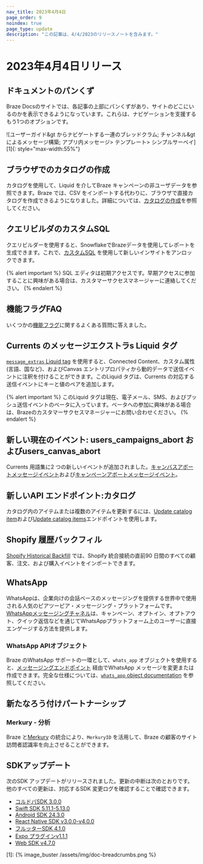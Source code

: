 ```yaml
---
nav_title: 2023年4月4日
page_order: 9
noindex: true
page_type: update
description: "この記事は、4/4/2023のリリースノートを含みます。"
---
```


# 2023年4月4日リリース

## ドキュメントのパンくず 
Braze Docsのサイトでは、各記事の上部にパンくずがあり、サイトのどこにいるのかを表示できるようになっています。これらは、ナビゲーションを支援するもう1つのオプションです。

![ユーザーガイド&gt からナビゲートする一連のブレッドクラム; チャンネル&gt によるメッセージ構築; アプリ内メッセージ> テンプレート> シンプルサーベイ][1]{: style="max-width:55%"}

## ブラウザでのカタログの作成
カタログを使用して、Liquid を介してBraze キャンペーンの非ユーザデータを参照できます。Braze では、CSV をインポートする代わりに、ブラウザで直接カタログを作成できるようになりました。詳細については、[カタログの作成]({{site.baseurl}}/user_guide/personalization_and_dynamic_content/catalogs/catalog)を参照してください。

## クエリビルダのカスタムSQL
クエリビルダーを使用すると、SnowflakeでBrazeデータを使用してレポートを生成できます。これで、[カスタムSQL]({{site.baseurl}}/user_guide/data_and_analytics/query_builder/custom_sql) を使用して新しいインサイトをアンロックできます。

{% alert important %}
SQL エディタは初期アクセスです。早期アクセスに参加することに興味がある場合は、カスタマーサクセスマネージャーに連絡してください。
{% endalert %}

## 機能フラグFAQ
いくつかの[機能フラグ]({{site.baseurl}}/developer_guide/platform_wide/feature_flags/faq)に関するよくある質問に答えました。

## Currents のメッセージエクストラs Liquid タグ
[`message_extras` Liquid tag]({{site.baseurl}}/user_guide/personalization_and_dynamic_content/liquid/advanced_filters/message_extras) を使用すると、Connected Content、カスタム属性(言語、国など)、およびCanvas エントリプロパティから動的データで送信イベントに注釈を付けることができます。このLiquid タグは、Currents の対応する送信イベントにキーと値のペアを追加します。

{% alert important %}
このLiquid タグは現在、電子メール、SMS、およびプッシュ送信イベントのベータに入っています。ベータへの参加に興味がある場合は、Brazeのカスタマーサクセスマネージャーにお問い合わせください。
{% endalert %}

## 新しい現在のイベント: users\_campaigns\_abort およびusers\_canvas\_abort
Currents 用語集に2 つの新しいイベントが追加されました。[キャンバスアボートメッセージイベント]({{site.baseurl}}/user_guide/data_and_analytics/braze_currents/event_glossary/message_engagement_events#canvas-abort-message-events)および[キャンペーンアボートメッセージイベント]({{site.baseurl}}/user_guide/data_and_analytics/braze_currents/event_glossary/message_engagement_events#campaign-abort-message-events)。

## 新しいAPI エンドポイント:カタログ
カタログ内のアイテムまたは複数のアイテムを更新するには、[Update catalog item]({{site.baseurl}}/api/endpoints/catalogs/catalog_items/synchronous/put_update_catalog_item/)および[Update catalog items]({{site.baseurl}}/api/endpoints/catalogs/catalog_items/asynchronous/put_update_catalog_items/)エンドポイントを使用します。

## Shopify 履歴バックフィル
[Shopify Historical Backfill](https://www.braze.com/docs/partners/message_orchestration/channel_extensions/ecommerce/shopify/shopify_backfill/) では、Shopify 統合接続の直前90 日間のすべての顧客、注文、および購入イベントをインポートできます。

## WhatsApp
WhatsAppは、企業向けの会話ベースのメッセージングを提供する世界中で使用される人気のピアツーピア・メッセージング・プラットフォームです。[WhatsAppメッセージングチャネル]({{site.baseurl}}/user_guide/message_building_by_channel/whatsapp)は、キャンペーン、オプトイン、オプトアウト、クイック返信などを通じてWhatsAppプラットフォーム上のユーザーに直接エンゲージする方法を提供します。

### WhatsApp APIオブジェクト
Braze のWhatsApp サポートの一環として、`whats_app` オブジェクトを使用すると、[メッセージングエンドポイント]({{site.baseurl}}/api/endpoints/messaging) 経由でWhatsApp メッセージを変更または作成できます。完全な仕様については、[`whats_app` object documentation]({{site.baseurl}}/api/objects_filters/messaging/whats_app_object) を参照してください。

## 新たなろう付けパートナーシップ

### Merkury - 分析
Braze と[Merkury]({{site.baseurl}}/partners/data_and_infrastructure_agility/analytics/merkury) の統合により、`MerkuryID` を活用して、Braze の顧客のサイト訪問者認識率を向上させることができます。

## SDKアップデート

次のSDK アップデートがリリースされました。更新の中断は次のとおりです。他のすべての更新は、対応するSDK 変更ログを確認することで確認できます。

- [コルドバSDK 3.0.0](https://github.com/Appboy/appboy-cordova-sdk/blob/3.0.0/CHANGELOG.md)
- [Swift SDK 5.11.1-5.13.0](https://github.com/braze-inc/braze-swift-sdk/blob/main/CHANGELOG.md)
- [Android SDK 24.3.0](https://github.com/Appboy/appboy-android-sdk/blob/master/CHANGELOG.md)
- [React Native SDK v3.0.0-v4.0.0](https://github.com/braze-inc/braze-react-native-sdk/blob/master/CHANGELOG.md)
- [フルッターSDK 4.1.0](https://pub.dev/packages/braze_plugin/changelog)
- [Expo プラグインv1.1.1](https://github.com/braze-inc/braze-expo-plugin/blob/main/CHANGELOG.md)
- [Web SDK v4.7.0](https://github.com/braze-inc/braze-web-sdk/blob/master/CHANGELOG.md)

[1]: {% image_buster /assets/img/doc-breadcrumbs.png %} 